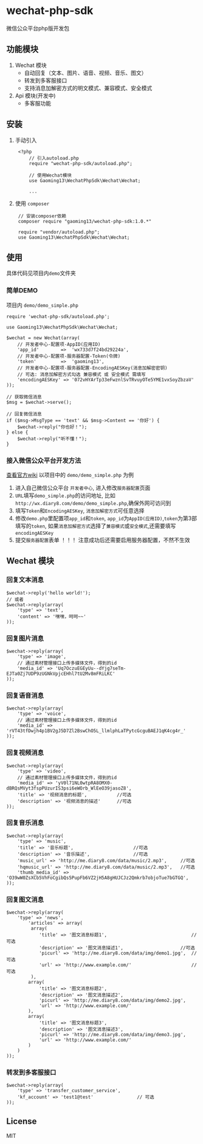# wechat-php-sdk
微信公众平台php版开发包
## 功能模块
1. Wechat 模块
    - 自动回复（文本、图片、语音、视频、音乐、图文）
    - 转发到多客服接口
    - 支持消息加解密方式的明文模式、兼容模式、安全模式
2. Api 模块(开发中)
    - 多客服功能
## 安装
1. 手动引入

        <?php
            // 引入autoload.php
            require "wechat-php-sdk/autoload.php";
            
            // 使用Wechat模块
            use Gaoming13\WechatPhpSdk\Wechat\Wechat;
            
            ...
            
2. 使用 `composer`

        // 安装composer依赖
        composer require "gaoming13/wechat-php-sdk:1.0.*"
    
        require "vendor/autoload.php";
        use Gaoming13\WechatPhpSdk\Wechat\Wechat;
    
## 使用
具体代码见项目内`demo`文件夹
### 简单DEMO
项目内 `demo/demo_simple.php`

    require 'wechat-php-sdk/autoload.php';

    use Gaoming13\WechatPhpSdk\Wechat\Wechat;

    $wechat = new Wechat(array(	
	    // 开发者中心-配置项-AppID(应用ID)		
	    'app_id' 		=>	'wx733d7f24bd29224a',
	    // 开发者中心-配置项-服务器配置-Token(令牌)
	    'token' 		=> 	'gaoming13',
	    // 开发者中心-配置项-服务器配置-EncodingAESKey(消息加解密密钥)
	    // 可选: 消息加解密方式勾选 兼容模式 或 安全模式 需填写
	    'encodingAESKey' =>	'072vHYArTp33eFwznlSvTRvuyOTe5YME1vxSoyZbzaV'
    ));

    // 获取微信消息
    $msg = $wechat->serve();
    
    // 回复微信消息
    if ($msg->MsgType == 'text' && $msg->Content == '你好') {
	    $wechat->reply("你也好！");
    } else {
        $wechat->reply("听不懂！");
    }
    
### 接入微信公众平台开发方法
[查看官方wiki](http://mp.weixin.qq.com/wiki/17/2d4265491f12608cd170a95559800f2d.html)
以项目中的 `demo/demo_simple.php` 为例
1. 进入自己微信公众平台 `开发者中心`, 进入修改`服务器配置`页面
2. `URL`填写`demo_simple.php`的访问地址, 比如`http://wx.diary8.com/demo/demo_simple.php`,确保外网可访问到
3. 填写`Token`和`EncodingAESKey`, `消息加解密方式`可任意选择
4. 修改`demo.php`里配置项`app_id`和`token`,  `app_id`为`AppID(应用ID)`,`token`为第3部填写的`token`, 如果`消息加解密方式`选择了`兼容模式`或`安全模式`,还需要填写`encodingAESKey`
5. 提交`服务器配置`表单
！！！ 注意成功后还需要启用服务器配置，不然不生效
## Wechat 模块
### 回复文本消息
    
    $wechat->reply('hello world!');
    // 或者
    $wechat->reply(array(
        'type' => 'text',
        'content' => '嘿嘿，呵呵~~'
    ));
    
### 回复图片消息
    
    $wechat->reply(array(
		'type' => 'image',
		// 通过素材管理接口上传多媒体文件，得到的id
		'media_id' => 'Uq7OczuEGEyUu--dYjg7seTm-EJTa0Zj7UDP9zUGNkVpjcEHhl7tU2Mv8mFRiLKC'
	));
        
### 回复语音消息

    $wechat->reply(array(
		'type' => 'voice',
		// 通过素材管理接口上传多媒体文件，得到的id
		'media_id' => 'rVT43tfDwjh4p1BV2gJ5D7Zl2BswChO5L_llmlphLaTPytcGcguBAEJ1qK4cg4r_'
	));
        
### 回复视频消息
    
    $wechat->reply(array(
		'type' => 'video',
		// 通过素材管理接口上传多媒体文件，得到的id
		'media_id' => 'yV0l71NL0wtpRA8OMX0-dBRQsMVyt3fspPUzurIS3psi6eWOrb_WlEeO39jasoZ8',
	 	'title' => '视频消息的标题',			//可选
	 	'description' => '视频消息的描述'		//可选
	));
        
### 回复音乐消息
    
    $wechat->reply(array(
		'type' => 'music',
		'title' => '音乐标题',						//可选
		'description' => '音乐描述',				//可选
		'music_url' => 'http://me.diary8.com/data/music/2.mp3',		//可选
		'hqmusic_url' => 'http://me.diary8.com/data/music/2.mp3',	//可选
		'thumb_media_id' => 'O39wW0ZsXCb5VhFoCgibQs5PupFb6VZ2jH5A8gHUJCJz2Qmkrb7objoTue7bGTGQ',
	));

### 回复图文消息
    
    $wechat->reply(array(
		'type' => 'news',
	 		'articles' => array(
	 		 array(
				'title' => '图文消息标题1',								//可选
				'description' => '图文消息描述1',						//可选
				'picurl' => 'http://me.diary8.com/data/img/demo1.jpg',	//可选
				'url' => 'http://www.example.com/'						//可选
	 		 ),
			array(
				'title' => '图文消息标题2',
				'description' => '图文消息描述2',
				'picurl' => 'http://me.diary8.com/data/img/demo2.jpg',
				'url' => 'http://www.example.com/'
			),
			array(
				'title' => '图文消息标题3',
				'description' => '图文消息描述3',
				'picurl' => 'http://me.diary8.com/data/img/demo3.jpg',
				'url' => 'http://www.example.com/'
			)
		)
	));

### 转发到多客服接口
    
    $wechat->reply(array(
        'type' => 'transfer_customer_service',
        'kf_account' => 'test1@test'				// 可选
    ));
	
## License

MIT